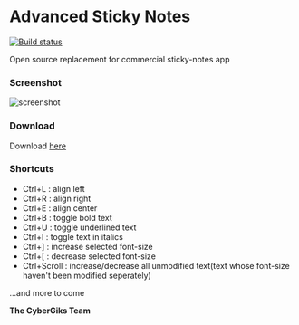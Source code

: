 # Advanced Sticky Notes

[![Build status](https://ci.appveyor.com/api/projects/status/q6oxsb0h7ydcna50?svg=true)](https://ci.appveyor.com/project/gmastergreatee/advanced-sticky-notes)

Open source replacement for commercial sticky-notes app

### Screenshot

![screenshot](https://i.imgur.com/dcpgKRK.png)

### Download

Download [here](https://ci.appveyor.com/project/gmastergreatee/advanced-sticky-notes/build/artifacts)

### Shortcuts

- Ctrl+L : align left
- Ctrl+R : align right
- Ctrl+E : align center
- Ctrl+B : toggle bold text
- Ctrl+U : toggle underlined text
- Ctrl+I : toggle text in italics
- Ctrl+] : increase selected font-size
- Ctrl+[ : decrease selected font-size
- Ctrl+Scroll : increase/decrease all unmodified text(text whose font-size haven't been modified seperately)

...and more to come

__The CyberGiks Team__
